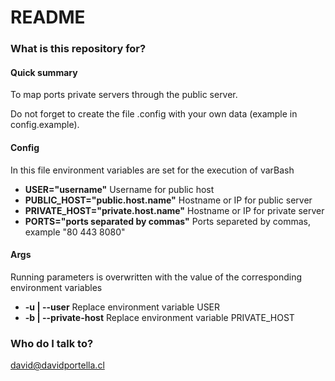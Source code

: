 # README #

### What is this repository for? ###

#### Quick summary ####

To map ports private servers through the public server.

Do not forget to create the file .config with your own data (example in config.example).

#### Config ####

In this file environment variables are set for the execution of varBash

* **USER="username"** Username for public host
* **PUBLIC_HOST="public.host.name"** Hostname or IP for public server
* **PRIVATE_HOST="private.host.name"** Hostname or IP for private server
* **PORTS="ports separated by commas"** Ports separeted by commas, example "80 443 8080"

#### Args ####

Running parameters is overwritten with the value of the corresponding environment variables

* **-u | --user** Replace environment variable USER 
* **-b | --private-host** Replace environment variable PRIVATE_HOST

### Who do I talk to? ###

david@davidportella.cl
